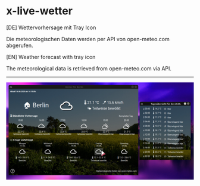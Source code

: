 # x-live-wetter

[DE] Wettervorhersage mit Tray Icon 

Die meteorologischen Daten werden per API von open-meteo.com abgerufen.

[EN] Weather forecast with tray icon

The meteorological data is retrieved from open-meteo.com via API.


-----

![screenshot](screenshot.png)


